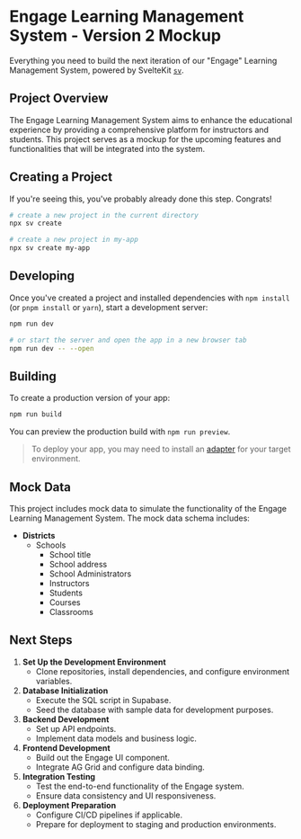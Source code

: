 # Engage Learning Management System - Version 2 Mockup

Everything you need to build the next iteration of our "Engage" Learning Management System, powered by SvelteKit [`sv`](https://github.com/sveltejs/cli).

## Project Overview

The Engage Learning Management System aims to enhance the educational experience by providing a comprehensive platform for instructors and students. This project serves as a mockup for the upcoming features and functionalities that will be integrated into the system.

## Creating a Project

If you're seeing this, you've probably already done this step. Congrats!

```bash
# create a new project in the current directory
npx sv create

# create a new project in my-app
npx sv create my-app
```

## Developing

Once you've created a project and installed dependencies with `npm install` (or `pnpm install` or `yarn`), start a development server:

```bash
npm run dev

# or start the server and open the app in a new browser tab
npm run dev -- --open
```

## Building

To create a production version of your app:

```bash
npm run build
```

You can preview the production build with `npm run preview`.

> To deploy your app, you may need to install an [adapter](https://svelte.dev/docs/kit/adapters) for your target environment.

## Mock Data

This project includes mock data to simulate the functionality of the Engage Learning Management System. The mock data schema includes:

- **Districts**
  - Schools
    - School title
    - School address
    - School Administrators
    - Instructors
    - Students
    - Courses
    - Classrooms

## Next Steps

1. **Set Up the Development Environment**
   - Clone repositories, install dependencies, and configure environment variables.
2. **Database Initialization**
   - Execute the SQL script in Supabase.
   - Seed the database with sample data for development purposes.
3. **Backend Development**
   - Set up API endpoints.
   - Implement data models and business logic.
4. **Frontend Development**
   - Build out the Engage UI component.
   - Integrate AG Grid and configure data binding.
5. **Integration Testing**
   - Test the end-to-end functionality of the Engage system.
   - Ensure data consistency and UI responsiveness.
6. **Deployment Preparation**
   - Configure CI/CD pipelines if applicable.
   - Prepare for deployment to staging and production environments.

